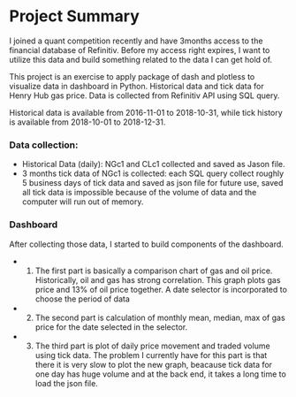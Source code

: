
# Project Summary

I joined a quant competition recently and have 3months access to the financial database of Refinitiv. Before my access right expires, I want to utilize this data and build something related to the data I can get hold of.

This project is an exercise to apply package of dash and plotless to visualize data in dashboard in Python. Historical data and tick data for Henry Hub gas price. Data is collected from Refinitiv API using SQL query.

Historical data is available from 2016-11-01 to 2018-10-31, while tick history is available from 2018-10-01 to 2018-12-31.


### Data collection: 

* Historical Data (daily): NGc1 and CLc1 collected and saved as Jason file.
* 3 months tick data of NGc1 is collected: each SQL query collect roughly 5 business days of tick data and saved as json file for future use, saved all tick data is impossible because of the volume of data and the computer will run out of memory.

### Dashboard

After collecting those data, I started to build components of the dashboard.

* 1. The first part is basically a comparison chart of gas and oil price. Historically, oil and gas has strong correlation. This graph plots gas price and 13% of oil price together. A date selector is incorporated to choose the period of data
* 2. The second part is calculation of monthly mean, median, max of gas price for the date selected in the selector.
* 3. The third part is plot of daily price movement and traded volume using tick data. The problem I currently have for this part is that there it is very slow to plot the new graph, beacause tick data for one day has huge volume and at the back end, it takes a long time to load the json file.

